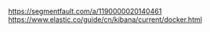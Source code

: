 https://segmentfault.com/a/1190000020140461
https://www.elastic.co/guide/cn/kibana/current/docker.html